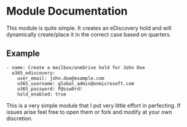 # Module Documentation
This module is quite simple.
It creates an eDiscovery hold and will dynamically create/place it in the correct case based on quarters.

## Example
```
- name: Create a mailbox/oneDrive hold for John Doe
  o365_ediscovery:
    user_email: john.doe@example.com
    o365_username: global_admin@onmicrosoft.com
    o365_password: P@ssw0rd!
    hold_enabled: true
```
This is a very simple module that I put very little effort in perfecting.  If issues arise feel free to open them or fork and modify at your own discretion.